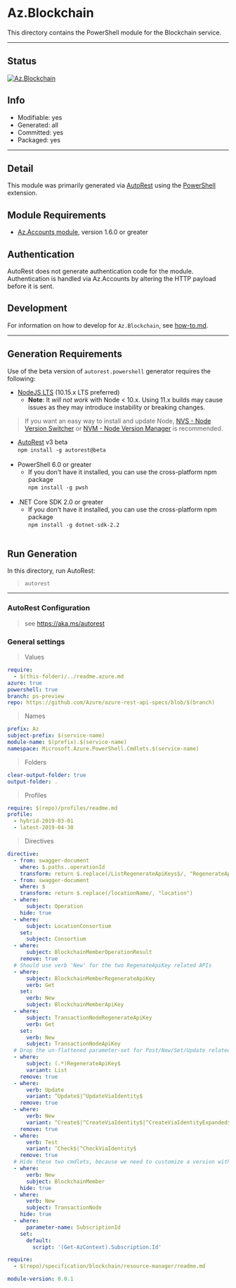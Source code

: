 <!-- region Generated -->
# Az.Blockchain
This directory contains the PowerShell module for the Blockchain service.

---
## Status
[![Az.Blockchain](https://img.shields.io/powershellgallery/v/Az.Blockchain.svg?style=flat-square&label=Az.Blockchain "Az.Blockchain")](https://www.powershellgallery.com/packages/Az.Blockchain/)

## Info
- Modifiable: yes
- Generated: all
- Committed: yes
- Packaged: yes

---
## Detail
This module was primarily generated via [AutoRest](https://github.com/Azure/autorest) using the [PowerShell](https://github.com/Azure/autorest.powershell) extension.

## Module Requirements
- [Az.Accounts module](https://www.powershellgallery.com/packages/Az.Accounts/), version 1.6.0 or greater

## Authentication
AutoRest does not generate authentication code for the module. Authentication is handled via Az.Accounts by altering the HTTP payload before it is sent.

## Development
For information on how to develop for `Az.Blockchain`, see [how-to.md](how-to.md).
<!-- endregion -->

---
## Generation Requirements
Use of the beta version of `autorest.powershell` generator requires the following:
- [NodeJS LTS](https://nodejs.org) (10.15.x LTS preferred)
  - **Note**: It *will not work* with Node < 10.x. Using 11.x builds may cause issues as they may introduce instability or breaking changes.
> If you want an easy way to install and update Node, [NVS - Node Version Switcher](../nodejs/installing-via-nvs.md) or [NVM - Node Version Manager](../nodejs/installing-via-nvm.md) is recommended.
- [AutoRest](https://aka.ms/autorest) v3 beta <br>`npm install -g autorest@beta`<br>&nbsp;
- PowerShell 6.0 or greater
  - If you don't have it installed, you can use the cross-platform npm package <br>`npm install -g pwsh`<br>&nbsp;
- .NET Core SDK 2.0 or greater
  - If you don't have it installed, you can use the cross-platform npm package <br>`npm install -g dotnet-sdk-2.2`<br>&nbsp;

## Run Generation
In this directory, run AutoRest:
> `autorest`

---
### AutoRest Configuration
> see https://aka.ms/autorest

### General settings
> Values
``` yaml
require:
  - $(this-folder)/../readme.azure.md
azure: true
powershell: true
branch: ps-preview
repo: https://github.com/Azure/azure-rest-api-specs/blob/$(branch)
```

> Names
``` yaml
prefix: Az
subject-prefix: $(service-name)
module-name: $(prefix).$(service-name)
namespace: Microsoft.Azure.PowerShell.Cmdlets.$(service-name)
```

> Folders
``` yaml
clear-output-folder: true
output-folder: .
```

> Profiles
``` yaml
require: $(repo)/profiles/readme.md
profile:
  - hybrid-2019-03-01
  - latest-2019-04-30
```

> Directives
``` yaml
directive:
  - from: swagger-document
    where: $.paths..operationId
    transform: return $.replace(/ListRegenerateApiKeys$/, "RegenerateApiKeys")
  - from: swagger-document
    where: $
    transform: return $.replace(/locationName/, "location")
  - where:
      subject: Operation
    hide: true
  - where:
      subject: LocationConsortium
    set:
      subject: Consortium
  - where:
      subject: BlockchainMemberOperationResult
    remove: true
  # Should use verb 'New' for the two RegenateApiKey related APIs
  - where:
      subject: BlockchainMemberRegenerateApiKey
      verb: Get
    set:
      verb: New
      subject: BlockchainMemberApiKey
  - where:
      subject: TransactionNodeRegenerateApiKey
      verb: Get
    set:
      verb: New
      subject: TransactionNodeApiKey
  # Drop the un-flattened parameter-set for Post/New/Set/Update related cmdlets.
  - where:
      subject: (.*)RegenerateApiKey$
      variant: List
    remove: true
  - where:
      verb: Update
      variant: ^Update$|^UpdateViaIdentity$
    remove: true
  - where:
      verb: New
      variant: ^Create$|^CreateViaIdentity$|^CreateViaIdentityExpanded$|^Regenerate$|^RegenerateViaIdentity$
    remove: true
  - where:
      verb: Test
      variant: ^Check$|^CheckViaIdentity$
    remove: true
  # Hide these two cmdlets, because we need to customize a version with password secured.
  - where:
      verb: New
      subject: BlockchainMember
    hide: true
  - where:
      verb: New
      subject: TransactionNode
    hide: true
  - where:
      parameter-name: SubscriptionId
    set:
      default:
        script: '(Get-AzContext).Subscription.Id'

```

``` yaml
require:
  - $(repo)/specification/blockchain/resource-manager/readme.md

module-version: 0.0.1

```
